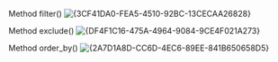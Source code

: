 Method filter() ![{3CF41DA0-FEA5-4510-92BC-13CECAA26828}](https://github.com/user-attachments/assets/0d20d442-3b2d-4698-bbe6-f0d55e93e10e)

Method exclude() ![{DF4F1C16-475A-4964-9084-9CE4F021A273}](https://github.com/user-attachments/assets/490f979c-1a41-4760-8346-3b1174c18ab7)

Method order_by() ![{2A7D1A8D-CC6D-4EC6-89EE-841B650658D5}](https://github.com/user-attachments/assets/0b2555a4-3728-44eb-982e-89979b211cd7)
